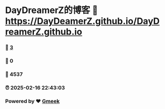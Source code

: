 # DayDreamerZ的博客 :link: https://DayDeamerZ.github.io/DayDreamerZ.github.io 
### :page_facing_up: [3](https://DayDeamerZ.github.io/DayDreamerZ.github.io/tag.html) 
### :speech_balloon: 0 
### :hibiscus: 4537 
### :alarm_clock: 2025-02-16 22:43:03 
### Powered by :heart: [Gmeek](https://github.com/Meekdai/Gmeek)
